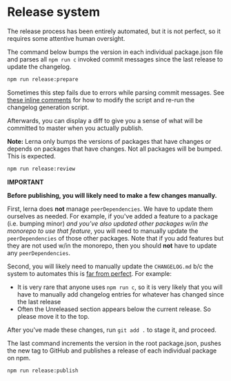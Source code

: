 # Release system

The release process has been entirely automated, but it is not perfect, so it requires some attentive human oversight.

The command below bumps the version in each individual package.json file and parses all `npm run c` invoked commit messages since the last release to update the changelog.

```bash
npm run release:prepare
```

Sometimes this step fails due to errors while parsing commit messages. See [these inline comments](https://github.com/Esri/arcgis-rest-js/blob/d8566a99dd1534e5eeae2ebfc5bfbffc679426d8/support/changelog.js#L78-L81) for how to modify the script and re-run the changelog generation script.

Afterwards, you can display a diff to give you a sense of what will be committed to master when you actually publish.

**Note:** Lerna only bumps the versions of packages that have changes or depends on packages that have changes. Not all packages will be bumped. This is expected.

```bash
npm run release:review
```

**IMPORTANT** 

**Before publishing, you will likely need to make a few changes manually.**

First, lerna does **not** manage `peerDependencies`. We have to update them ourselves as needed. For example, if you've added a feature to a package (i.e. bumping minor) _and you've also updated other packages w/in the monorepo to use that feature_, you will need to manually update the `peerDependencies` of those other packages. Note that if you add features but they are not used w/in the monorepo, then you should **not** have to update any `peerDependencies`.

Second, you will likely need to manually update the `CHANGELOG.md` b/c the system to automates this is [far from perfect](https://github.com/Esri/arcgis-rest-js/issues/688). For example:
- It is very rare that anyone uses `npm run c`, so it is very likely that you will have to manually add changelog entries for whatever has changed since the last release
- Often the Unreleased section appears below the current release. So please move it to the top.


After you've made these changes, run `git add .` to stage it, and proceed.

The last command increments the version in the root package.json, pushes the new tag to GitHub and publishes a release of each individual package on npm.

```bash
npm run release:publish
```
